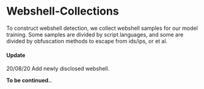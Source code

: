 ﻿Webshell-Collections
========
To construct webshell detection, we collect webshell samples for our model training. Some samples are divided by script languages, and some are divided by obfuscation methods to escape from ids/ips, or et al.


#### Update
20/08/20
Add newly disclosed webshell<webshellSample>.


**To be continued..**
